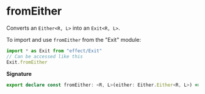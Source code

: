 # fromEither

Converts an `Either<R, L>` into an `Exit<R, L>`.

To import and use `fromEither` from the "Exit" module:

```ts
import * as Exit from "effect/Exit"
// Can be accessed like this
Exit.fromEither
```

**Signature**

```ts
export declare const fromEither: <R, L>(either: Either.Either<R, L>) => Exit<R, L>
```
